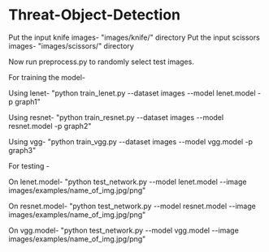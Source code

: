 # Threat-Object-Detection

Put the input knife images- "images/knife/" directory
Put the input scissors images- "images/scissors/" directory

Now run preprocess.py to randomly select test images.

For training the model-

Using lenet- "python train_lenet.py --dataset images --model lenet.model -p graph1"

Using resnet- "python train_resnet.py --dataset images --model resnet.model -p graph2"

Using vgg- "python train_vgg.py --dataset images --model vgg.model -p graph3"

For testing -

On lenet.model- "python test_network.py --model lenet.model --image images/examples/name_of_img.jpg/png"

On resnet.model- "python test_network.py --model resnet.model --image images/examples/name_of_img.jpg/png"

On vgg.model- "python test_network.py --model vgg.model --image images/examples/name_of_img.jpg/png"
